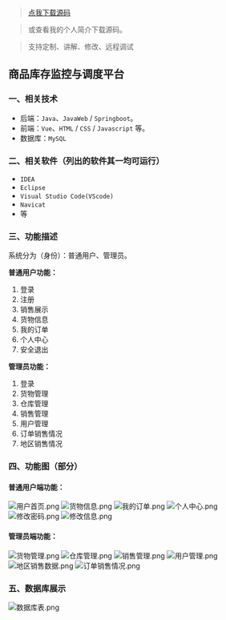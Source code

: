 > [点我下载源码](https://www.notmaker.com/detail/a1bd95881a4e47aa82bc3d24c6d3b94d/ghp20250322) 


> 或查看我的个人简介下载源码。

> 支持定制、讲解、修改、远程调试


## 商品库存监控与调度平台

### 一、相关技术
- 后端：`Java`、`JavaWeb` / `Springboot`。
- 前端：`Vue`、`HTML` / `CSS` / `Javascript` 等。
- 数据库：`MySQL`

### 二、相关软件（列出的软件其一均可运行）
- `IDEA`
- `Eclipse`
- `Visual Studio Code(VScode)`
- `Navicat`
- 等

### 三、功能描述
系统分为（身份）：普通用户、管理员。

**普通用户功能：**
1. 登录
2. 注册
3. 销售展示
4. 货物信息
5. 我的订单
6. 个人中心
7. 安全退出


**管理员功能：**
1. 登录
2. 货物管理
3. 仓库管理
4. 销售管理
5. 用户管理
6. 订单销售情况
7. 地区销售情况

### 四、功能图（部分）

#### 普通用户端功能：
![用户首页.png](https://store.ptcc9.top/notmaker/user_upload/ae6ec43fc66749518e7171ae10209a44/2024-03-24%2011:56:37_%E7%94%A8%E6%88%B7%E9%A6%96%E9%A1%B5.png)
![货物信息.png](https://store.ptcc9.top/notmaker/user_upload/ae6ec43fc66749518e7171ae10209a44/2024-03-24%2002:31:39_%E8%B4%A7%E7%89%A9%E4%BF%A1%E6%81%AF.png)
![我的订单.png](https://store.ptcc9.top/notmaker/user_upload/ae6ec43fc66749518e7171ae10209a44/2024-03-24%2002:32:03_%E6%88%91%E7%9A%84%E8%AE%A2%E5%8D%95.png)
![个人中心.png](https://store.ptcc9.top/notmaker/user_upload/ae6ec43fc66749518e7171ae10209a44/2024-03-24%2002:32:21_%E4%B8%AA%E4%BA%BA%E4%B8%AD%E5%BF%83.png)
![修改密码.png](https://store.ptcc9.top/notmaker/user_upload/ae6ec43fc66749518e7171ae10209a44/2024-03-24%2002:35:19_%E4%BF%AE%E6%94%B9%E5%AF%86%E7%A0%81.png)
![修改信息.png](https://store.ptcc9.top/notmaker/user_upload/ae6ec43fc66749518e7171ae10209a44/2024-03-24%2002:36:02_%E4%BF%AE%E6%94%B9%E4%BF%A1%E6%81%AF.png)

#### 管理员端功能：
![货物管理.png](https://store.ptcc9.top/notmaker/user_upload/ae6ec43fc66749518e7171ae10209a44/2024-03-24%2002:37:59_%E8%B4%A7%E7%89%A9%E7%AE%A1%E7%90%86.png)
![仓库管理.png](https://store.ptcc9.top/notmaker/user_upload/ae6ec43fc66749518e7171ae10209a44/2024-03-24%2002:38:25_%E4%BB%93%E5%BA%93%E7%AE%A1%E7%90%86.png)
![销售管理.png](https://store.ptcc9.top/notmaker/user_upload/ae6ec43fc66749518e7171ae10209a44/2024-03-24%2002:38:39_%E9%94%80%E5%94%AE%E7%AE%A1%E7%90%86.png)
![用户管理.png](https://store.ptcc9.top/notmaker/user_upload/ae6ec43fc66749518e7171ae10209a44/2024-03-24%2002:39:01_%E7%94%A8%E6%88%B7%E7%AE%A1%E7%90%86.png)
![地区销售数据.png](https://store.ptcc9.top/notmaker/user_upload/ae6ec43fc66749518e7171ae10209a44/2024-03-24%2002:39:32_%E5%9C%B0%E5%8C%BA%E9%94%80%E5%94%AE%E6%95%B0%E6%8D%AE.png)
![订单销售情况.png](https://store.ptcc9.top/notmaker/user_upload/ae6ec43fc66749518e7171ae10209a44/2024-03-24%2002:40:20_%E8%AE%A2%E5%8D%95%E9%94%80%E5%94%AE%E6%83%85%E5%86%B5.png)
### 五、数据库展示
![数据库表.png](https://store.ptcc9.top/notmaker/user_upload/ae6ec43fc66749518e7171ae10209a44/2024-03-24%2002:41:40_%E6%95%B0%E6%8D%AE%E5%BA%93%E8%A1%A8.png)
